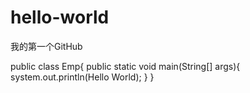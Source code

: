 # hello-world
我的第一个GitHub

public class Emp{
  public static void main(String[] args){
      system.out.println(Hello World);
  }
}
